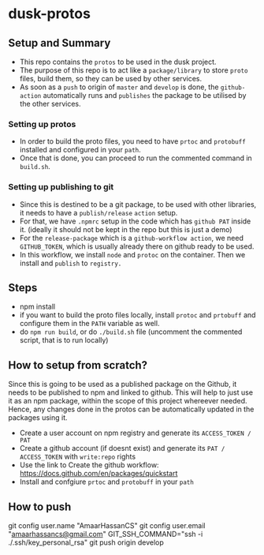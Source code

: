 # dusk-protos

## Setup and Summary

- This repo contains the `protos` to be used in the dusk project.
- The purpose of this repo is to act like a `package/library` to store `proto` files, build them, so they can be used by other services.
- As soon as a `push` to origin of `master` and `develop` is done, the `github-action` automatically runs and `publishes` the package to be utilised by the other services.

### Setting up protos

- In order to build the proto files, you need to have `prtoc` and `protobuff` installed and configured in your `path`.
- Once that is done, you can proceed to run the commented command in `build.sh`.

### Setting up publishing to git

- Since this is destined to be a git package, to be used with other libraries, it needs to have a `publish/release` `action` setup.
- For that, we have `.npmrc` setup in the code which has `github PAT` inside it. (ideally it should not be kept in the repo but this is just a demo)
- For the `release-package` which is a `github-workflow action`, we need `GITHUB_TOKEN`, which is usually already there on github ready to be used.
- In this workflow, we install `node` and `protoc` on the container. Then we install and `publish` to `registry.`

## Steps

- npm install
- if you want to build the proto files locally, install `protoc` and `prtobuff` and configure them in the `PATH` variable as well.
- do `npm run build`, or do `./build.sh` file (uncomment the commented script, that is to run locally)

## How to setup from scratch?

Since this is going to be used as a published package on the Github, it needs to be published to npm and linked to github.
This will help to just use it as an npm package, within the scope of this project whereever needed. Hence, any changes done in the protos can be automatically updated in the packages using it.

- Create a user account on npm registry and generate its `ACCESS_TOKEN / PAT`
- Create a github account (if doesnt exist) and generate its `PAT / ACCESS_TOKEN` with `write:repo` rights
- Use the link to Create the github workflow: https://docs.github.com/en/packages/quickstart
- Install and confgiure `prtoc` and `protobuff` in your `path`

## How to push

git config user.name "AmaarHassanCS"
git config user.email "amaarhassancs@gmail.com"
GIT_SSH_COMMAND="ssh -i ./.ssh/key_personal_rsa" git push origin develop
